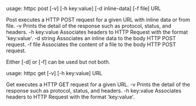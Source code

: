 usage: httpc post [-v] [-h key:value] [-d inline-data] [-f file] URL 

Post executes a HTTP POST request for a given URL with inline data or from file. 
    -v Prints the detail of the response such as protocol, status, and headers. 
    -h key:value Associates headers to HTTP Request with the format 'key:value'. 
    -d string Associates an inline data to the body HTTP POST request. 
    -f file Associates the content of a file to the body HTTP POST request. 

Either [-d] or [-f] can be used but not both.


usage: httpc get [-v] [-h key:value] URL 

Get executes a HTTP GET request for a given URL. 
    -v Prints the detail of the response such as protocol, status, and headers. 
    -h key:value Associates headers to HTTP Request with the format 'key:value'.